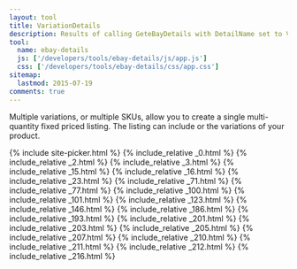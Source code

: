 ```yaml
---
layout: tool
title: VariationDetails
description: Results of calling GeteBayDetails with DetailName set to VariationDetails.
tool:
  name: ebay-details
  js: ['/developers/tools/ebay-details/js/app.js']
  css: ['/developers/tools/ebay-details/css/app.css']
sitemap:
  lastmod: 2015-07-19
comments: true
---
```

Multiple variations, or multiple SKUs, allow you to create a single multi-quantity fixed priced listing. The listing can include or the variations of your product.

{% include site-picker.html %}
{% include_relative _0.html %}
{% include_relative _2.html %}
{% include_relative _3.html %}
{% include_relative _15.html %}
{% include_relative _16.html %}
{% include_relative _23.html %}
{% include_relative _71.html %}
{% include_relative _77.html %}
{% include_relative _100.html %}
{% include_relative _101.html %}
{% include_relative _123.html %}
{% include_relative _146.html %}
{% include_relative _186.html %}
{% include_relative _193.html %}
{% include_relative _201.html %}
{% include_relative _203.html %}
{% include_relative _205.html %}
{% include_relative _207.html %}
{% include_relative _210.html %}
{% include_relative _211.html %}
{% include_relative _212.html %}
{% include_relative _216.html %}
